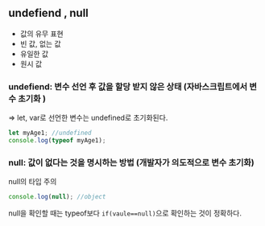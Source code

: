 ## undefiend , null

- 값의 유무 표현
- 빈 값, 없는 값
- 유일한 값
- 원시 값

### undefiend: 변수 선언 후 값을 할당 받지 않은 상태 (자바스크립트에서 변수 초기화 )

=> let, var로 선언한 변수는 undefined로 초기화된다.

```js
let myAge1; //undefined
console.log(typeof myAge1);
```

### null: 값이 없다는 것을 명시하는 방법 (개발자가 의도적으로 변수 초기화)

null의 타입 주의

```js
console.log(null); //object
```

null을 확인할 때는 typeof보다 `if(vaule==null)`으로 확인하는 것이 정확하다.
